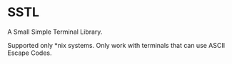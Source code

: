 # SSTL
A Small Simple Terminal Library.

Supported only *nix systems.
Only work with terminals that can use ASCII Escape Codes.
